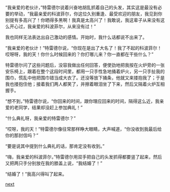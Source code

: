 
“我亲爱的老伙计，”特雷德尔说着兴奋地胡乱抓着自己的头发，其实这是最没有必要的举动，“我最亲爱的科波菲尔，你这位久别重逢、最受欢迎的朋友，我见到你别提有多高兴了！你晒得多黑啊！我真是太高兴了！我敢说，我这辈子从来没有这么开心过，我亲爱的科波菲尔，从来没有过！”

我也同样无法表达出自己激动的感情。开始时，我什么话都说不出来了。

“我亲爱的老伙计！”特雷德尔说，“你现在是出了大名了！我了不起的科波菲尔！哎呀呀，我的天！你什么时候回来的？你打哪儿来？你一直都在干些什么？”

特雷德尔问了这些问题后，没容我做出任何回答，便使劲地把我按在火炉旁的一张安乐椅上，跟着在整个这段时间里，都用一只手性急地捅着炉火，另一只手扯我的围巾，慌乱中他把围巾错当成大衣了。还没等放下捅条，他就又来搂抱我了；于是我也搂抱住他；接着我们两人都笑了，并擦着眼泪坐了下来，然后又隔着火炉互相握手。

“想不到，”特雷德尔说，“你回来的时间，跟你理应回来的时间，隔得这么近，我亲爱的老同学，结果却没赶上参加典礼！”

“什么典礼呀，我亲爱的特雷德尔？”

“哎呀，我的天！”特雷德尔像往常那样睁大眼睛，大声喊道，“你没收到我最后给你的那封信吗？”

“要是说其中提到什么典礼的话，那肯定没有收到。”

“嗨，我亲爱的科波菲尔，”特雷德尔用双手把自己的头发抓得都要竖了起来，然后又把两只手分别放在我的膝盖上说，“我结婚了！”

“结婚了！”我高兴得叫了起来。

[next](page727.md)